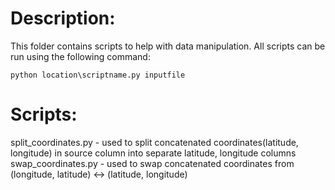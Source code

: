 # **Description:**  
This folder contains scripts to help with data manipulation. All scripts can be run using the following command:  
```
python location\scriptname.py inputfile
```
# **Scripts:**  
split_coordinates.py - used to split concatenated coordinates(latitude, longitude) in source column into separate latitude, longitude columns  
swap_coordinates.py - used to swap concatenated coordinates from (longitude, latitude) <-> (latitude, longitude)   
